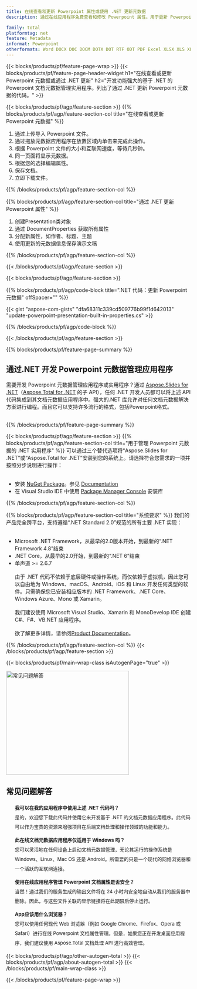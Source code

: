 ```yaml
---
title: 在线查看和更新 Powerpoint 属性或使用 .NET 更新元数据
description: 通过在线应用程序免费查看和修改 Powerpoint 属性。用于更新 Powerpoint 属性的 C# .NET API 代码。

family: total
platformtag: net
feature: Metadata
informat: Powerpoint
otherformats: Word DOCX DOC DOCM DOTX DOT RTF ODT PDF Excel XLSX XLS XLSM XLSB ODS Powerpoint PPTX PPT ODP
---
```

{{< blocks/products/pf/feature-page-wrap >}}
{{< blocks/products/pf/feature-page-header-widget h1="在线查看或更新 Powerpoint 元数据或通过 .NET 更新" h2="开发功能强大的基于 .NET 的 Powerpoint 文档元数据管理实用程序。列出了通过 .NET 更新 Powerpoint 元数据的代码。" >}}

{{< blocks/products/pf/agp/feature-section >}}
{{% blocks/products/pf/agp/feature-section-col title="在线查看或更新 Powerpoint 元数据" %}}

1. 通过上传导入 Powerpoint 文件。
1. 通过拖放元数据应用程序在放置区域内单击来完成此操作。
1. 根据 Powerpoint 文件的大小和互联网速度，等待几秒钟。
1. 同一页面将显示元数据。
1. 根据您的选择编辑属性。
1. 保存文档。
1. 立即下载文件。

{{% /blocks/products/pf/agp/feature-section-col %}}

{{% blocks/products/pf/agp/feature-section-col title="通过 .NET 更新 Powerpoint 属性" %}}

1. 创建Presentation类对象
1. 通过 DocumentProperties 获取所有属性
1. 分配新属性，如作者、标题、主题
1. 使用更新的元数据信息保存演示文稿

{{% /blocks/products/pf/agp/feature-section-col %}}

{{< /blocks/products/pf/agp/feature-section >}}

{{< blocks/products/pf/agp/feature-section >}}

{{% blocks/products/pf/agp/code-block title=".NET 代码：更新 Powerpoint 元数据" offSpacer="" %}}

{{< gist "aspose-com-gists" "dfa68311c339cd509776b99f1d642013" "update-powerpoint-presentation-built-in-properties.cs" >}}

{{% /blocks/products/pf/agp/code-block %}}

{{< /blocks/products/pf/agp/feature-section >}}

{{% blocks/products/pf/feature-page-summary %}}

<h2>通过.NET 开发 Powerpoint 元数据管理应用程序</h2>

需要开发 Powerpoint 元数据管理应用程序或实用程序？通过 [Aspose.Slides for .NET](https://products.aspose.com/slides/zh/net/)（[Aspose.Total for .NET](https://products.aspose.com/total/zh/net/) 的子 API），任何 .NET 开发人员都可以将上述 API 代码集成到其文档元数据应用程序中。强大的.NET 库允许对任何文档元数据解决方案进行编程。而且它可以支持许多流行的格式，包括Powerpoint格式。<br /><br />

{{% /blocks/products/pf/feature-page-summary %}}

{{< blocks/products/pf/agp/feature-section >}}
{{% blocks/products/pf/agp/feature-section-col title="用于管理 Powerpoint 元数据的 .NET 实用程序" %}}
可以通过三个替代选项将“Aspose.Slides for .NET”或“Aspose.Total for .NET”安装到您的系统上。请选择符合您需求的一项并按照分步说明进行操作：<br /><br />

- 安装 [NuGet Package](https://www.nuget.org/packages/Aspose.Slides/)。参见 [Documentation](https://docs.aspose.com/slides/net/installation/#method-1-install-or-update-asposeslides-from-the-nuget-package-manager)
- 在 Visual Studio IDE 中使用 [Package Manager Console](https://docs.aspose.com/slides/net/installation/#method-2-install-or-update-asposeslides-through-the-package-manager-console) 安装库

{{% /blocks/products/pf/agp/feature-section-col %}}

{{% blocks/products/pf/agp/feature-section-col title="系统要求" %}}
我们的产品完全跨平台，支持遵循“.NET Standard 2.0”规范的所有主要 .NET 实现：<br /><br />

- Microsoft .NET Framework，从最早的2.0版本开始，到最新的“.NET Framework 4.8”结束
- .NET Core，从最早的2.0开始，到最新的“.NET 6”结束
- 单声道 >= 2.6.7
<br /><br />
由于 .NET 代码不依赖于底层硬件或操作系统，而仅依赖于虚拟机，因此您可以自由地为 Windows、macOS、Android、iOS 和 Linux 开发任何类型的软件。只需确保您已安装相应版本的 .NET Framework、.NET Core、Windows Azure、Mono 或 Xamarin。<br /><br />
我们建议使用 Microsoft Visual Studio、Xamarin 和 MonoDevelop IDE 创建 C#、F#、VB.NET 应用程序。
<br /><br />
欲了解更多详情，请参阅[Product Documentation](https://docs.aspose.com/slides/net/system-requirements/)。

{{% /blocks/products/pf/agp/feature-section-col %}}
{{< /blocks/products/pf/agp/feature-section >}}


{{< blocks/products/pf/main-wrap-class isAutogenPage="true" >}}

<style>.howtolist li{margin-right: 0!important;line-height: 26px;position: relative;margin-bottom: 10px;font-size: 13px;list-style-type: none;}</style>
<div class="col-md-12 tl bg-gray-dark howtolist section">
  <a class="anchor" name="faqpage"></a>
  <div class="container tl dflex" itemscope="" itemtype="https://schema.org/FAQPage">
      <div class="col-md-4 howtosectiongfx">
          <img class="social-panel-hide-on-mobile" src="https://www.groupdocs.cloud/templates/brand/images/groupdocs/conversion/groupdocs_conversion-brand.png" alt="常见问题解答" width="335" height="283">
      </div>
      <div class="howtosection col-md-8">
          <div>
              <h2>常见问题解答</h2>
              <ul>
                  <li itemscope="" itemprop="mainEntity" itemtype="https://schema.org/Question">
                      <div>
                          <span itemprop="name"><b>我可以在我的应用程序中使用上述 .NET 代码吗？</b></span>
                      </div>
                      <div itemscope="" itemprop="acceptedAnswer" itemtype="https://schema.org/Answer">
                          <span itemprop="text">是的，欢迎您下载此代码并使用它来开发基于 .NET 的文档元数据应用程序。此代码可以作为宝贵的资源来增强项目在后端文档处理和操作领域的功能和能力。</span>
                      </div>
                  </li>
                  <li itemscope="" itemprop="mainEntity" itemtype="https://schema.org/Question">
                      <div>
                          <span itemprop="name"><b>此在线文档元数据应用程序仅适用于 Windows 吗？</b></span>
                      </div>
                      <div itemscope="" itemprop="acceptedAnswer" itemtype="https://schema.org/Answer">
                          <span itemprop="text">您可以灵活地在任何设备上启动文档元数据管理，无论其运行的操作系统是 Windows、Linux、Mac OS 还是 Android。所需要的只是一个现代的网络浏览器和一个活跃的互联网连接。</span>
                      </div>
                  </li>
                  <li itemscope="" itemprop="mainEntity" itemtype="https://schema.org/Question">
                      <div>
                          <span itemprop="name"><b>使用在线应用程序管理 Powerpoint 文档属性是否安全？</b></span>
                      </div>
                      <div itemscope="" itemprop="acceptedAnswer" itemtype="https://schema.org/Answer">
                          <span itemprop="text">当然！通过我们的服务生成的输出文件将在 24 小时内安全地自动从我们的服务器中删除。因此，与这些文件关联的显示链接将在此期限后停止运行。</span>
                      </div>
                  </li>                 
                  <li itemscope="" itemprop="mainEntity" itemtype="https://schema.org/Question">
                      <div>
                          <span itemprop="name"><b>App应该用什么浏览器？</b></span>
                      </div>
                      <div itemscope="" itemprop="acceptedAnswer" itemtype="https://schema.org/Answer">
                          <span itemprop="text">您可以使用任何现代 Web 浏览器（例如 Google Chrome、Firefox、Opera 或 Safari）进行在线 Powerpoint 文档属性管理。但是，如果您正在开发桌面应用程序，我们建议使用 Aspose.Total 文档处理 API 进行高效管理。</span>
                      </div>
                  </li>
              </ul>
          </div>
      </div>
  </div>

{{< blocks/products/pf/agp/other-autogen-total >}}
{{< blocks/products/pf/agp/about-autogen-total >}}
{{< /blocks/products/pf/main-wrap-class >}}

{{< /blocks/products/pf/feature-page-wrap >}}